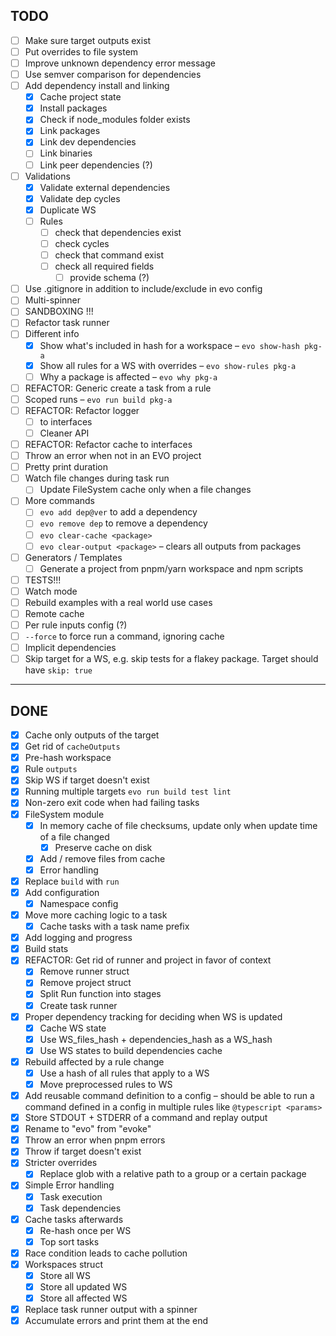 ## TODO

- [ ] Make sure target outputs exist
- [ ] Put overrides to file system
- [ ] Improve unknown dependency error message
- [ ] Use semver comparison for dependencies
- [ ] Add dependency install and linking
  - [x] Cache project state
  - [x] Install packages
  - [x] Check if node_modules folder exists
  - [x] Link packages
  - [x] Link dev dependencies
  - [ ] Link binaries
  - [ ] Link peer dependencies (?)
- [ ] Validations
  - [x] Validate external dependencies
  - [x] Validate dep cycles
  - [x] Duplicate WS
  - [ ] Rules
    - [ ] check that dependencies exist
    - [ ] check cycles
    - [ ] check that command exist
    - [ ] check all required fields
      - [ ] provide schema (?)
- [ ] Use .gitignore in addition to include/exclude in evo config
- [ ] Multi-spinner
- [ ] SANDBOXING !!!
- [ ] Refactor task runner
- [ ] Different info
  - [x] Show what's included in hash for a workspace – `evo show-hash pkg-a`
  - [x] Show all rules for a WS with overrides – `evo show-rules pkg-a`
  - [ ] Why a package is affected – `evo why pkg-a`
- [ ] REFACTOR: Generic create a task from a rule
- [ ] Scoped runs – `evo run build pkg-a`
- [ ] REFACTOR: Refactor logger
  - [ ] to interfaces
  - [ ] Cleaner API
- [ ] REFACTOR: Refactor cache to interfaces
- [ ] Throw an error when not in an EVO project
- [ ] Pretty print duration
- [ ] Watch file changes during task run
  - [ ] Update FileSystem cache only when a file changes
- [ ] More commands
  - [ ] `evo add dep@ver` to add a dependency
  - [ ] `evo remove dep` to remove a dependency
  - [ ] `evo clear-cache <package>`
  - [ ] `evo clear-output <package>` – clears all outputs from packages
- [ ] Generators / Templates
  - [ ] Generate a project from pnpm/yarn workspace and npm scripts
- [ ] TESTS!!!
- [ ] Watch mode
- [ ] Rebuild examples with a real world use cases
- [ ] Remote cache
- [ ] Per rule inputs config (?)
- [ ] `--force` to force run a command, ignoring cache
- [ ] Implicit dependencies
- [ ] Skip target for a WS, e.g. skip tests for a flakey package. Target should have `skip: true`

---

## DONE

- [x] Cache only outputs of the target
- [x] Get rid of `cacheOutputs`
- [x] Pre-hash workspace
- [x] Rule `outputs`
- [x] Skip WS if target doesn't exist
- [x] Running multiple targets `evo run build test lint`
- [x] Non-zero exit code when had failing tasks
- [x] FileSystem module
  - [x] In memory cache of file checksums, update only when update time of a file changed
    - [x] Preserve cache on disk
  - [x] Add / remove files from cache
  - [x] Error handling
- [x] Replace `build` with `run`
- [x] Add configuration
  - [x] Namespace config
- [x] Move more caching logic to a task
  - [x] Cache tasks with a task name prefix
- [x] Add logging and progress
- [x] Build stats
- [x] REFACTOR: Get rid of runner and project in favor of context
  - [x] Remove runner struct
  - [x] Remove project struct
  - [x] Split Run function into stages
  - [x] Create task runner
- [x] Proper dependency tracking for deciding when WS is updated
  - [x] Cache WS state
  - [x] Use WS_files_hash + dependencies_hash as a WS_hash
  - [x] Use WS states to build dependencies cache
- [x] Rebuild affected by a rule change
  - [x] Use a hash of all rules that apply to a WS
  - [x] Move preprocessed rules to WS
- [x] Add reusable command definition to a config – should be able to run a command defined in a config in multiple rules like `@typescript <params>`
- [x] Store STDOUT + STDERR of a command and replay output
- [x] Rename to "evo" from "evoke"
- [x] Throw an error when pnpm errors
- [x] Throw if target doesn't exist
- [x] Stricter overrides
  - [x] Replace glob with a relative path to a group or a certain package
- [x] Simple Error handling
  - [x] Task execution
  - [x] Task dependencies
- [x] Cache tasks afterwards
  - [x] Re-hash once per WS
  - [x] Top sort tasks
- [x] Race condition leads to cache pollution
- [x] Workspaces struct
  - [x] Store all WS
  - [x] Store all updated WS
  - [x] Store all affected WS
- [x] Replace task runner output with a spinner
- [x] Accumulate errors and print them at the end
